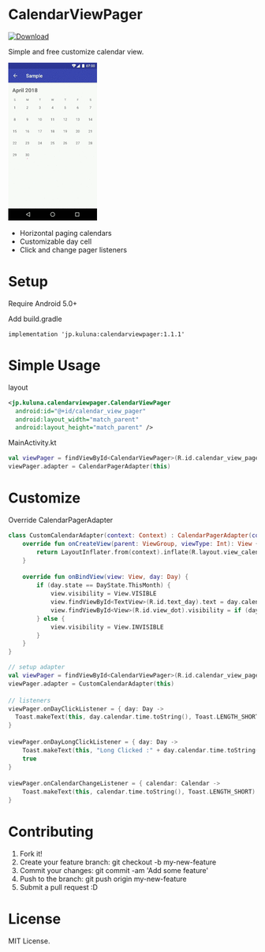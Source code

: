 # CalendarViewPager
[![Download](https://api.bintray.com/packages/kuluna/maven/calendarviewpager/images/download.svg) ](https://bintray.com/kuluna/maven/calendarviewpager/_latestVersion)

Simple and free customize calendar view.

![Sample](docs/cast.gif)

- Horizontal paging calendars
- Customizable day cell
- Click and change pager listeners

# Setup
Require Android 5.0+

Add build.gradle

```
implementation 'jp.kuluna:calendarviewpager:1.1.1'
```

# Simple Usage
layout

```xml
<jp.kuluna.calendarviewpager.CalendarViewPager
  android:id="@+id/calendar_view_pager"
  android:layout_width="match_parent"
  android:layout_height="match_parent" />
```

MainActivity.kt
```kotlin
val viewPager = findViewById<CalendarViewPager>(R.id.calendar_view_pager)
viewPager.adapter = CalendarPagerAdapter(this)
```

# Customize

Override CalendarPagerAdapter

```kotlin
class CustomCalendarAdapter(context: Context) : CalendarPagerAdapter(context) {
    override fun onCreateView(parent: ViewGroup, viewType: Int): View {
        return LayoutInflater.from(context).inflate(R.layout.view_calendar_cell, parent, false)
    }

    override fun onBindView(view: View, day: Day) {
        if (day.state == DayState.ThisMonth) {
            view.visibility = View.VISIBLE
            view.findViewById<TextView>(R.id.text_day).text = day.calendar.get(Calendar.DAY_OF_MONTH).toString()
            view.findViewById<View>(R.id.view_dot).visibility = if (day.isSelected) View.VISIBLE else View.GONE
        } else {
            view.visibility = View.INVISIBLE
        }
    }
}
```

```kotlin
// setup adapter
val viewPager = findViewById<CalendarViewPager>(R.id.calendar_view_pager)
viewPager.adapter = CustomCalendarAdapter(this)

// listeners
viewPager.onDayClickListener = { day: Day ->
  Toast.makeText(this, day.calendar.time.toString(), Toast.LENGTH_SHORT).show()
}

viewPager.onDayLongClickListener = { day: Day ->
    Toast.makeText(this, "Long Clicked :" + day.calendar.time.toString(), Toast.LENGTH_SHORT).show()
    true
}

viewPager.onCalendarChangeListener = { calendar: Calendar ->
    Toast.makeText(this, calendar.time.toString(), Toast.LENGTH_SHORT).show()
}
```

# Contributing
1. Fork it!
1. Create your feature branch: git checkout -b my-new-feature
1. Commit your changes: git commit -am 'Add some feature'
1. Push to the branch: git push origin my-new-feature
1. Submit a pull request :D

# License
MIT License.
